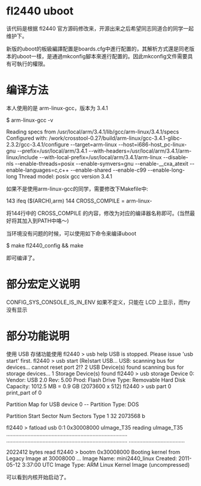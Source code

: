 fl2440 uboot
====

  该代码是根据 fl2440 官方源码修改来，开源出来之后希望同志同道合的同学一起维护下。
  
  新版的uboot的板級編譯配置是boards.cfg中進行配置的，其解析方式還是同老版本的uboot一樣，是通過mkconfig腳本來進行配置的。因此mkconfig文件需要具有可執行的權限。
  
  编译方法
====
  
  本人使用的是 arm-linux-gcc，版本为 3.4.1
  
$ arm-linux-gcc -v


Reading specs from /usr/local/arm/3.4.1/lib/gcc/arm-linux/3.4.1/specs
Configured with: /work/crosstool-0.27/build/arm-linux/gcc-3.4.1-glibc-2.3.2/gcc-3.4.1/configure --target=arm-linux --host=i686-host_pc-linux-gnu --prefix=/usr/local/arm/3.4.1 --with-headers=/usr/local/arm/3.4.1/arm-linux/include --with-local-prefix=/usr/local/arm/3.4.1/arm-linux --disable-nls --enable-threads=posix --enable-symvers=gnu --enable-__cxa_atexit --enable-languages=c,c++ --enable-shared --enable-c99 --enable-long-long
Thread model: posix
gcc version 3.4.1

  如果不是使用arm-linux-gcc的同学，需要修改下Makefile中:
  
143   ifeq ($(ARCH),arm)
144   CROSS_COMPILE = arm-linux- 


将144行中的 CROSS_COMPILE 的内容，修改为对应的编译器名称即可。(当然最好将其加入到PATH中咯～)

  当环境没有问题的时候，可以使用如下命令来编译uboot
  
$ make fl2440_config && make

  即可编译了。




  部分宏定义说明
====
CONFIG_SYS_CONSOLE_IS_IN_ENV       如果不定义，只能在 LCD 上显示，而tty没有显示

部分功能说明
====

使用 USB 存储功能使用
fl2440 > usb help
USB is stopped. Please issue 'usb start' first.
fl2440 > usb start
(Re)start USB...
USB:   scanning bus for devices... cannot reset port 2!?
2 USB Device(s) found
       scanning bus for storage devices... 1 Storage Device(s) found
fl2440 > usb storage
  Device 0: Vendor: USB 2.0  Rev: 5.00 Prod: Flash Drive
            Type: Removable Hard Disk
            Capacity: 1012.5 MB = 0.9 GB (2073600 x 512)
fl2440 > usb part 0
print_part of 0

Partition Map for USB device 0  --   Partition Type: DOS

Partition     Start Sector     Num Sectors     Type
    1                   32         2073568       b

fl2440 > fatload usb 0:1 0x30008000 uImage_T35
reading uImage_T35
................................................................................
................................................................................
.....................................

2022412 bytes read
fl2440 > bootm 0x30008000
 Booting kernel from Legacy Image at 30008000 ...
   Image Name:   mini2440_linux
   Created:      2011-05-12   3:37:00 UTC
   Image Type:   ARM Linux Kernel Image (uncompressed)

可以看到内核开始启动了。
